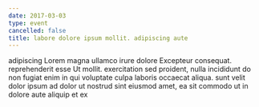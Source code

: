 ```yaml
---
date: 2017-03-03
type: event
cancelled: false
title: labore dolore ipsum mollit. adipiscing aute
---
```

adipiscing Lorem magna ullamco irure dolore Excepteur consequat. reprehenderit esse Ut mollit. exercitation sed proident, nulla incididunt do non fugiat enim in qui voluptate culpa laboris occaecat aliqua. sunt velit dolor ipsum ad dolor ut nostrud sint eiusmod amet, ea sit commodo ut in dolore aute aliquip et ex